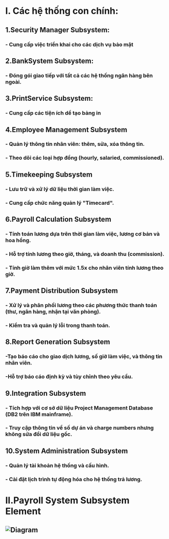 # I. Các hệ thống con chính:
## 1.Security Manager Subsystem: 
### - Cung cấp việc triển khai cho các dịch vụ bảo mật 
## 2.BankSystem Subsystem: 
### - Đóng gói giao tiếp với tất cả các hệ thống ngân hàng bên ngoài.
## 3.PrintService Subsystem:
### - Cung cấp các tiện ích dể tạo bảng in
## 4.Employee Management Subsystem
### - Quản lý thông tin nhân viên: thêm, sửa, xóa thông tin.
### - Theo dõi các loại hợp đồng (hourly, salaried, commissioned).
## 5.Timekeeping Subsystem
### - Lưu trữ và xử lý dữ liệu thời gian làm việc.
### - Cung cấp chức năng quản lý "Timecard".
## 6.Payroll Calculation Subsystem
### - Tính toán lương dựa trên thời gian làm việc, lương cơ bản và hoa hồng.
### - Hỗ trợ tính lương theo giờ, tháng, và doanh thu (commission).
### - Tính giờ làm thêm với mức 1.5x cho nhân viên tính lương theo giờ.
## 7.Payment Distribution Subsystem
### - Xử lý và phân phối lương theo các phương thức thanh toán (thư, ngân hàng, nhận tại văn phòng).
### - Kiểm tra và quản lý lỗi trong thanh toán.
## 8.Report Generation Subsystem
### -Tạo báo cáo cho giao dịch lương, số giờ làm việc, và thông tin nhân viên.
### -Hỗ trợ báo cáo định kỳ và tùy chỉnh theo yêu cầu.
## 9.Integration Subsystem
### - Tích hợp với cơ sở dữ liệu Project Management Database (DB2 trên IBM mainframe).
### - Truy cập thông tin về số dự án và charge numbers nhưng không sửa đổi dữ liệu gốc.
## 10.System Administration Subsystem
### - Quản lý tài khoản hệ thống và cấu hình.
### - Cài đặt lịch trình tự động hóa cho hệ thống trả lương.
# II.Payroll System Subsystem Element
## ![Diagram](https://www.planttext.com/api/plantuml/png/Z9RFRjmW4CRlVWgKKtl82woYLPAc_mwLLdLkKGuidcpesc01ZhIg-cGzz97w2i5Wxmus1dEmjER7y37pCTx_V__TQaELwPgwQ2axqWEGgnqzALdNf3nf0yqL-LqGEzpZp9J0EiNDYVoWmhvGfEpsEk3xmMggDHdP4RsvqIEytLxWVene2UgDCz0VFfwd_nJ-6Uguf-BeTLuKRCXS0-8Is-zysEokEyM56JIcJXvmY_lkb7pZ5JWuk_Ndfgtb2M18V0F2f1ICEA8Jv_SKqj2FHsNtpkfwv0qS0Lek3Yaz64lvm4WrrJ4Jjr2RmRsVQCswcXekHR947iTqGjU8JRMLNTjAPIPlO_IYQ5UR1wwDuljkXUgU3_2KhvMqbqbFv7sZeghpsdv2VpJo5GIeR3ezZDY4ge7AvpAkwximSCWhmbX2p0CrT4_rLCmTMzE5XivoLpLSz2N9Yl8B9doWZgoucIKiPgdmys7ZlNvwvLK5ulbw6saCsIKnqMuHQgwOZvZKuK5Nn0kcvd5qf8FXDQYXhC7drzrBcdU1DIUPkHqlGiPpC3RYghGM95gHQF78Ph289fss5Erzg-CbNTWJXV0c94oA5txe_BIUbJgU61jcQ3SsK3lqDRk5q9HTueGUYDJUXXdxWmtJqtHV0r4Equkb3XrXWxYlboOmVZQDdIMLlUof414xR2xTt1tBVMDUf3f7rej6MipJ-ISAQUGaujnZeRTid2zWsAjBa_m5pBZZEMquMu7zyXQeXdv8EBAnRIwt8Ah-t-8x0000__y30000)

